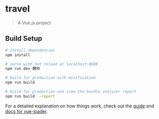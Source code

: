 # travel

> A Vue.js project

## Build Setup

``` bash
# install dependencies
npm install

# serve with hot reload at localhost:8080
npm run dev 魏帅

# build for production with minification
npm run build

# build for production and view the bundle analyzer report
npm run build --report
```

For a detailed explanation on how things work, check out the [guide](http://vuejs-templates.github.io/webpack/) and [docs for vue-loader](http://vuejs.github.io/vue-loader).
